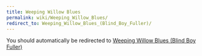 ```yaml
---
title: Weeping Willow Blues
permalink: wiki/Weeping_Willow_Blues/
redirect_to: Weeping_Willow_Blues_(Blind_Boy_Fuller)/
---
```


You should automatically be redirected to [Weeping Willow Blues (Blind Boy Fuller)](Weeping_Willow_Blues_(Blind_Boy_Fuller)/)
